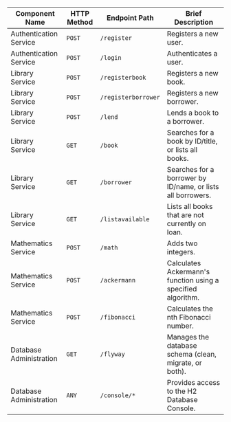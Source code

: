 | Component Name          | HTTP Method | Endpoint Path       | Brief Description                                                 |
| ----------------------- | ----------- | ------------------- | ----------------------------------------------------------------- |
| Authentication Service  | `POST`      | `/register`         | Registers a new user.                                             |
| Authentication Service  | `POST`      | `/login`            | Authenticates a user.                                             |
| Library Service         | `POST`      | `/registerbook`     | Registers a new book.                                             |
| Library Service         | `POST`      | `/registerborrower` | Registers a new borrower.                                         |
| Library Service         | `POST`      | `/lend`             | Lends a book to a borrower.                                       |
| Library Service         | `GET`       | `/book`             | Searches for a book by ID/title, or lists all books.              |
| Library Service         | `GET`       | `/borrower`         | Searches for a borrower by ID/name, or lists all borrowers.       |
| Library Service         | `GET`       | `/listavailable`    | Lists all books that are not currently on loan.                   |
| Mathematics Service     | `POST`      | `/math`             | Adds two integers.                                                |
| Mathematics Service     | `POST`      | `/ackermann`        | Calculates Ackermann's function using a specified algorithm.      |
| Mathematics Service     | `POST`      | `/fibonacci`        | Calculates the nth Fibonacci number.                              |
| Database Administration | `GET`       | `/flyway`           | Manages the database schema (clean, migrate, or both).            |
| Database Administration | `ANY`       | `/console/*`        | Provides access to the H2 Database Console.                       |